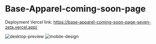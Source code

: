# Base-Apparel-coming-soon-page


Deployment Vercel link: https://base-apparel-coming-soon-page-seven-zeta.vercel.app/


![desktop-preview](https://user-images.githubusercontent.com/52498280/102315905-ad60b900-3fc0-11eb-92f8-6946eaae1ce0.jpg)
![mobile-design](https://user-images.githubusercontent.com/52498280/102315910-ae91e600-3fc0-11eb-901f-e0ad39e3b41e.jpg)
